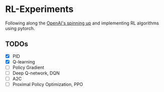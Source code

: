 # RL-Experiments

Following along the [OpenAI's spinning up](https://spinningup.openai.com/en/latest/index.html) and implementing RL algorithms using pytorch.

## TODOs
- [x] PID
- [x] Q-learning
- [ ] Policy Gradient
- [ ] Deep Q-network, DQN
- [ ] A2C
- [ ] Proximal Policy Optimization, PPO
